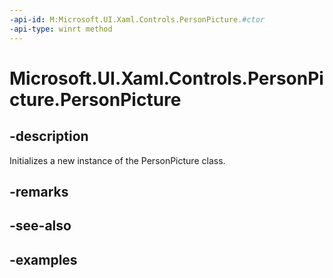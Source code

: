 ```yaml
---
-api-id: M:Microsoft.UI.Xaml.Controls.PersonPicture.#ctor
-api-type: winrt method
---
```


<!-- Method syntax.
public PersonPicture.PersonPicture()
-->

# Microsoft.UI.Xaml.Controls.PersonPicture.PersonPicture

## -description

Initializes a new instance of the PersonPicture class.

## -remarks

## -see-also

## -examples

